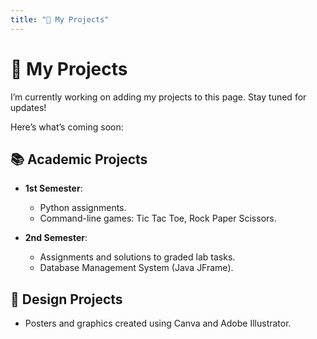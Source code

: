 ```yaml
---
title: "🚧 My Projects"
---
```

# 🚧 My Projects  

I’m currently working on adding my projects to this page. Stay tuned for updates!  

Here’s what’s coming soon:  

## 📚 Academic Projects  
- **1st Semester**:  
  - Python assignments.  
  - Command-line games: Tic Tac Toe, Rock Paper Scissors.  

- **2nd Semester**:  
  - Assignments and solutions to graded lab tasks.  
  - Database Management System (Java JFrame).  

## 🎨 Design Projects  
- Posters and graphics created using Canva and Adobe Illustrator.  
